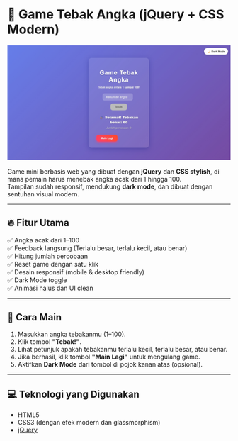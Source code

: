 # 🎯 Game Tebak Angka (jQuery + CSS Modern)
![game_image](https://github.com/vinntodev/game_tebak_angka/blob/0dcba960f4abcac694f49851359425002b94fd10/game_tebak_angka.jpeg)

Game mini berbasis web yang dibuat dengan **jQuery** dan **CSS stylish**, di mana pemain harus menebak angka acak dari 1 hingga 100.  
Tampilan sudah responsif, mendukung **dark mode**, dan dibuat dengan sentuhan visual modern.

---

## 🔥 Fitur Utama

✅ Angka acak dari 1–100  
✅ Feedback langsung (Terlalu besar, terlalu kecil, atau benar)  
✅ Hitung jumlah percobaan  
✅ Reset game dengan satu klik  
✅ Desain responsif (mobile & desktop friendly)  
✅ Dark Mode toggle  
✅ Animasi halus dan UI clean

---

## 🧪 Cara Main

1. Masukkan angka tebakanmu (1–100).
2. Klik tombol **"Tebak!"**.
3. Lihat petunjuk apakah tebakanmu terlalu kecil, terlalu besar, atau benar.
4. Jika berhasil, klik tombol **"Main Lagi"** untuk mengulang game.
5. Aktifkan **Dark Mode** dari tombol di pojok kanan atas (opsional).

---

## 💻 Teknologi yang Digunakan

- HTML5
- CSS3 (dengan efek modern dan glassmorphism)
- [jQuery](https://jquery.com/)
